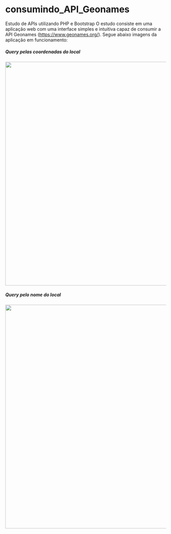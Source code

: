 # consumindo_API_Geonames
Estudo de APIs utilizando PHP e Bootstrap
O estudo consiste em uma aplicação web com uma interface simples e intuitiva capaz de consumir a API Geonames (https://www.geonames.org/). Segue abaixo imagens da aplicação em funcionamento:

<h5>Query pelas coordenadas do local</h5>
<div align="center">
<img src="https://github-production-user-asset-6210df.s3.amazonaws.com/75801762/242686303-d26cfca4-d915-4497-b009-5c999d0e250a.PNG" width="700px" />
</div>

</hr>

<h5>Query pelo nome do local</h5>
<div align="center">
<img src="https://github.com/enriconunes/consumindo_API_Geonames/assets/75801762/2b6e0460-207f-4098-bae5-b81bc068c567" width="700px" />
</div>
